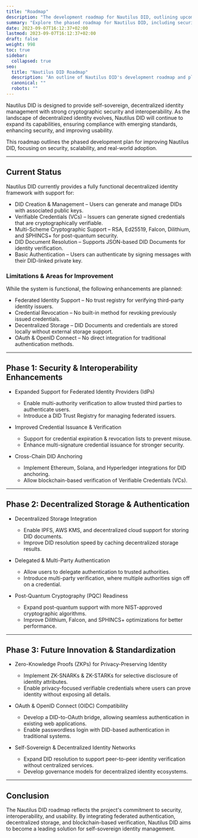 ```yaml
---
title: "Roadmap"
description: "The development roadmap for Nautilus DID, outlining upcoming improvements and planned features."
summary: "Explore the phased roadmap for Nautilus DID, including security enhancements, interoperability, and decentralized identity expansion."
date: 2023-09-07T16:12:37+02:00
lastmod: 2023-09-07T16:12:37+02:00
draft: false
weight: 998
toc: true
sidebar:
  collapsed: true
seo:
  title: "Nautilus DID Roadmap"
  description: "An outline of Nautilus DID's development roadmap and planned improvements."
  canonical: ""
  robots: ""
---
```



Nautilus DID is designed to provide self-sovereign, decentralized identity management with strong cryptographic security and interoperability. As the landscape of decentralized identity evolves, Nautilus DID will continue to expand its capabilities, ensuring compliance with emerging standards, enhancing security, and improving usability.

This roadmap outlines the phased development plan for improving Nautilus DID, focusing on security, scalability, and real-world adoption.

---

## Current Status

Nautilus DID currently provides a fully functional decentralized identity framework with support for:

- DID Creation & Management – Users can generate and manage DIDs with associated public keys.
- Verifiable Credentials (VCs) – Issuers can generate signed credentials that are cryptographically verifiable.
- Multi-Scheme Cryptographic Support – RSA, Ed25519, Falcon, Dilithium, and SPHINCS+ for post-quantum security.
- DID Document Resolution – Supports JSON-based DID Documents for identity verification.
- Basic Authentication – Users can authenticate by signing messages with their DID-linked private key.

### Limitations & Areas for Improvement
While the system is functional, the following enhancements are planned:

- Federated Identity Support – No trust registry for verifying third-party identity issuers.
- Credential Revocation – No built-in method for revoking previously issued credentials.
- Decentralized Storage – DID Documents and credentials are stored locally without external storage support.
- OAuth & OpenID Connect – No direct integration for traditional authentication methods.

---

## Phase 1: Security & Interoperability Enhancements

- Expanded Support for Federated Identity Providers (IdPs)
  - Enable multi-authority verification to allow trusted third parties to authenticate users.
  - Introduce a DID Trust Registry for managing federated issuers.

- Improved Credential Issuance & Verification
  - Support for credential expiration & revocation lists to prevent misuse.
  - Enhance multi-signature credential issuance for stronger security.

- Cross-Chain DID Anchoring
  - Implement Ethereum, Solana, and Hyperledger integrations for DID anchoring.
  - Allow blockchain-based verification of Verifiable Credentials (VCs).

---

## Phase 2: Decentralized Storage & Authentication

- Decentralized Storage Integration
  - Enable IPFS, AWS KMS, and decentralized cloud support for storing DID documents.
  - Improve DID resolution speed by caching decentralized storage results.

- Delegated & Multi-Party Authentication
  - Allow users to delegate authentication to trusted authorities.
  - Introduce multi-party verification, where multiple authorities sign off on a credential.

- Post-Quantum Cryptography (PQC) Readiness
  - Expand post-quantum support with more NIST-approved cryptographic algorithms.
  - Improve Dilithium, Falcon, and SPHINCS+ optimizations for better performance.

---

## Phase 3: Future Innovation & Standardization

- Zero-Knowledge Proofs (ZKPs) for Privacy-Preserving Identity
  - Implement ZK-SNARKs & ZK-STARKs for selective disclosure of identity attributes.
  - Enable privacy-focused verifiable credentials where users can prove identity without exposing all details.

- OAuth & OpenID Connect (OIDC) Compatibility
  - Develop a DID-to-OAuth bridge, allowing seamless authentication in existing web applications.
  - Enable passwordless login with DID-based authentication in traditional systems.

- Self-Sovereign & Decentralized Identity Networks
  - Expand DID resolution to support peer-to-peer identity verification without centralized services.
  - Develop governance models for decentralized identity ecosystems.

---

## Conclusion

The Nautilus DID roadmap reflects the project's commitment to security, interoperability, and usability. By integrating federated authentication, decentralized storage, and blockchain-based verification, Nautilus DID aims to become a leading solution for self-sovereign identity management.
